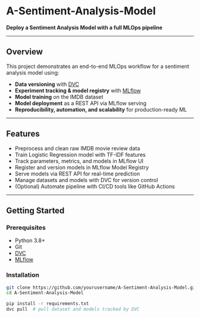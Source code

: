 # A-Sentiment-Analysis-Model

**Deploy a Sentiment Analysis Model with a full MLOps pipeline**

---

## Overview

This project demonstrates an end-to-end MLOps workflow for a sentiment analysis model using:

- **Data versioning** with [DVC](https://dvc.org/)
- **Experiment tracking & model registry** with [MLflow](https://mlflow.org/)
- **Model training** on the IMDB dataset
- **Model deployment** as a REST API via MLflow serving
- **Reproducibility, automation, and scalability** for production-ready ML

---

## Features

- Preprocess and clean raw IMDB movie review data
- Train Logistic Regression model with TF-IDF features
- Track parameters, metrics, and models in MLflow UI
- Register and version models in MLflow Model Registry
- Serve models via REST API for real-time prediction
- Manage datasets and models with DVC for version control
- (Optional) Automate pipeline with CI/CD tools like GitHub Actions

---

## Getting Started

### Prerequisites

- Python 3.8+
- Git
- [DVC](https://dvc.org/)
- [MLflow](https://mlflow.org/)

### Installation

```bash
git clone https://github.com/yourusername/A-Sentiment-Analysis-Model.git
cd A-Sentiment-Analysis-Model

pip install -r requirements.txt
dvc pull  # pull dataset and models tracked by DVC
